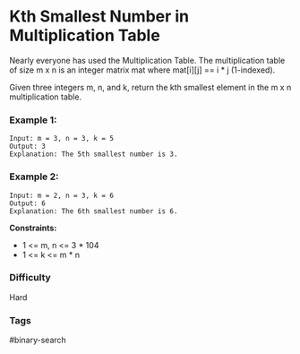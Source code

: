 # Kth Smallest Number in Multiplication Table

Nearly everyone has used the Multiplication Table. The multiplication table of size m x n is an integer matrix mat where mat[i][j] == i \* j (1-indexed).

Given three integers m, n, and k, return the kth smallest element in the m x n multiplication table.

### Example 1:

```
Input: m = 3, n = 3, k = 5
Output: 3
Explanation: The 5th smallest number is 3.
```

### Example 2:

```
Input: m = 2, n = 3, k = 6
Output: 6
Explanation: The 6th smallest number is 6.
```

**Constraints:**

-   1 <= m, n <= 3 \* 104
-   1 <= k <= m \* n

### Difficulty

Hard

### Tags

#binary-search
